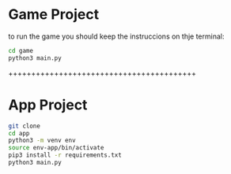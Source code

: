 # Game Project

to run the game you should keep the instruccions on thje terminal:

```sh
cd game
python3 main.py
```

+++++++++++++++++++++++++++++++++++++++++

# App Project

```sh
git clone
cd app
python3 -m venv env
source env-app/bin/activate
pip3 install -r requirements.txt
python3 main.py
```